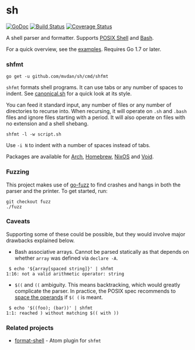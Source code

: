 # sh

[![GoDoc](https://godoc.org/github.com/mvdan/sh?status.svg)](https://godoc.org/github.com/mvdan/sh)
[![Build Status](https://travis-ci.org/mvdan/sh.svg?branch=master)](https://travis-ci.org/mvdan/sh)
[![Coverage Status](https://coveralls.io/repos/github/mvdan/sh/badge.svg?branch=master)](https://coveralls.io/github/mvdan/sh)

A shell parser and formatter. Supports [POSIX Shell] and [Bash].

For a quick overview, see the [examples]. Requires Go 1.7 or later.

### shfmt

	go get -u github.com/mvdan/sh/cmd/shfmt

`shfmt` formats shell programs. It can use tabs or any number of spaces
to indent. See [canonical.sh](syntax/canonical.sh) for a quick look at
its style.

You can feed it standard input, any number of files or any number of
directories to recurse into. When recursing, it will operate on `.sh`
and `.bash` files and ignore files starting with a period. It will also
operate on files with no extension and a shell shebang.

	shfmt -l -w script.sh

Use `-i N` to indent with a number of spaces instead of tabs.

Packages are available for [Arch], [Homebrew], [NixOS] and [Void].

### Fuzzing

This project makes use of [go-fuzz] to find crashes and hangs in both
the parser and the printer. To get started, run:

	git checkout fuzz
	./fuzz

### Caveats

Supporting some of these could be possible, but they would involve major
drawbacks explained below.

* Bash associative arrays. Cannot be parsed statically as that depends
  on whether `array` was defined via `declare -A`.

```
 $ echo '${array[spaced string]}' | shfmt
1:16: not a valid arithmetic operator: string
```

* `$((` and `((` ambiguity. This means backtracking, which would greatly
  complicate the parser. In practice, the POSIX spec recommends to
  [space the operands][posix-ambiguity] if `$( (` is meant.

```
 $ echo '$((foo); (bar))' | shfmt
1:1: reached ) without matching $(( with ))
```

### Related projects

* [format-shell] - Atom plugin for `shfmt`

[posix shell]: http://pubs.opengroup.org/onlinepubs/9699919799/utilities/V3_chap02.html
[bash]: https://www.gnu.org/software/bash/
[examples]: https://godoc.org/github.com/mvdan/sh/syntax#pkg-examples
[arch]: https://aur.archlinux.org/packages/shfmt/
[homebrew]: https://github.com/focusaurus/homebrew-shfmt
[nixos]: https://github.com/NixOS/nixpkgs/blob/HEAD/pkgs/tools/text/shfmt/default.nix
[void]: https://github.com/voidlinux/void-packages/blob/HEAD/srcpkgs/shfmt/template
[go-fuzz]: https://github.com/dvyukov/go-fuzz
[posix-ambiguity]: http://pubs.opengroup.org/onlinepubs/9699919799/utilities/V3_chap02.html#tag_18_06_03
[format-shell]: https://atom.io/packages/format-shell

